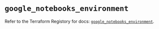 # `google_notebooks_environment`

Refer to the Terraform Registory for docs: [`google_notebooks_environment`](https://registry.terraform.io/providers/hashicorp/google-beta/4.83.0/docs/resources/google_notebooks_environment).
